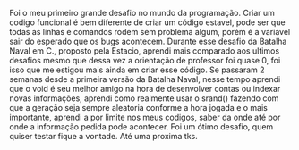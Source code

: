 Foi o meu primeiro grande desafio no mundo da programação. Criar um codigo funcional é bem diferente de criar um código estavel, pode ser que todas as linhas e comandos rodem
sem problema algum, porém é a variavel sair do esperado que os bugs acontecem. Durante esse desafio da Batalha Naval em C., proposto pela Estacio, aprendi mais comparado aos ultimos desafios
mesmo que dessa vez a orientação de professor foi quase 0, foi isso que me estigou mais ainda em criar esse código. 
Se passaram 2 semanas desde a primeira versão da Batalha Naval, nesse tempo aprendi que o void é seu melhor amigo na hora de desenvolver contas ou indexar novas informações, aprendi como
realmente usar o srand() fazendo com que a geração seja sempre aleatoria conforme a hora jogada e o mais importante, aprendi a por limite nos meus codigos, saber da onde até por onde a informação pedida pode acontecer. Foi um ótimo desafio, quem quiser testar fique a vontade.
Até uma proxima tks.
